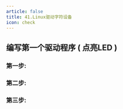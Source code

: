 ```yaml
---
article: false
title: 41.Linux驱动字符设备
icon: check
---
```


## 编写第一个驱动程序 ( 点亮LED )

### 第一步:






### 第二步:






### 第三步:





















